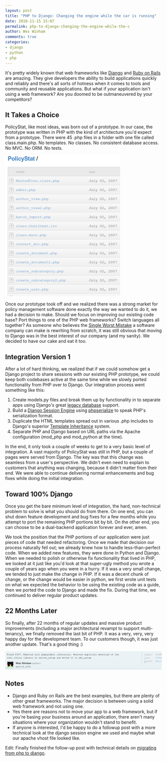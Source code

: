 ```yaml
---
layout: post
title: "PHP to Django: Changing the engine while the car is running"
date: 2010-11-15 15:07
permalink: php-to-django-changing-the-engine-while-the-c
author: Wes Winham
comments: true
categories: 
- django
- python
- php
---
```


It's pretty widely known that web frameworks like
[Django](http://djangoproject.com) and [Ruby on Rails](http://rubyonrails.org)
are amazing. They give developers the ability to build applications quickly and
reliably and there's all sorts of hotness when it comes to tools and community
and reusable applications. But what if *your* application isn't using a web
framework? Are you doomed to be outmaneuvered by your competitors?

## It Takes a Choice

PolicyStat, like most ideas, was born out of a prototype. In our case, the
prototype was written in PHP with the kind of architecture you'd expect from a
prototype. There were 45 .php files in a folder with one file called
class.main.php. No templates. No classes. No consistent database access. No
MVC. No ORM. No tests.

![First Commit](/images/posts/php-to-django/first_commit.png.scaled500.png)

Once our prototype took off and we realized there was a strong market for
policy management software done exactly the way we wanted to do it, we had a
decision to make. Should we focus on improving our existing code base? Port
things to one of the PHP web frameworks? Switch languages all together? As
someone who believes the [Single Worst Mistake](http://www.joelonsoftware.com/articles/fog0000000069.html)
a software company can make is rewriting from scratch, it was still
obvious that moving to Django was in the best interest of our company (and my
sanity). We decided to have our cake and eat it too.

## Integration Version 1

After a lot of hard thinking, we realized that if we could somehow get a Django
project to share sessions with our existing PHP prototype, we could keep both
codebases active at the same time while we slowly ported functionality from PHP
over to Django. Our integration process went something like this:

1. Create models.py files and break them up by functionality in to separate apps
  using Django's great [legacy database](http://docs.djangoproject.com/en/1.2/howto/legacy-databases/)
  support.
2. Build a [Django Session Engine](http://docs.djangoproject.com/en/dev/topics/http/sessions/#configuring-the-session-engine)
  using [phpserialize](http://pypi.python.org/pypi/phpserialize) to speak PHP's
  serialization format.
3. Duplicate the HTML templates spread out in various .php includes to Django's
  superior [Template Inheritance](http://docs.djangoproject.com/en/dev/topics/templates/#template-inheritance)
  system.
4. Separate PHP and Django based on URL paths via the Apache configuration
  (mod_php and mod_python at the time).

In the end, it only took a couple of weeks to get to a very basic level of
integration. A vast majority of PolicyStat was still in PHP, but a couple of
pages were served from Django. The key was that this change was seamless from a
user's perspective. We didn't even need to explain to customers that anything
was changing, because it didn't matter from their end. We were able to continue
delivering normal enhancements and bug fixes while doing the initial
integration.

## Toward 100% Django

Once you get the bare minimum level of integration, the hard, non-technical
problem to solve is what you should do from there. On one end, you can shut
down feature development and bug fixes for a few months while you attempt to
port the remaining PHP portions bit by bit. On the other end, you can choose to
be a dual-backend application forever and ever, amen.

We took the position that the PHP portions of our application were just pieces
of code that needed refactoring. Once we made that decision our process
naturally fell out; we already knew how to handle less-than-perfect code. When
we added new features, they were done in Python and Django. When we needed to
polish or otherwise fix functionality that lived in PHP, we looked at it just
like you'd look at that super-ugly method you wrote a couple of years ago when
you were in a hurry. If it was a very small change, we tended to just make the
change in PHP. If it was a decent chunk of change, or the change would be
easier in python, we first wrote unit tests on what we expected the behavior to
be using the existing code as a guide, then we ported the code to Django and
made the fix. During that time, we continued to deliver regular product
updates.

## 22 Months Later

So finally, after 22 months of regular updates and massive product improvements
(including a major architectural revampt to support multi-tenancy), we finally
removed the last bit of PHP. It was a very, very, very happy day for the
development team. To our customers though, it was just another update. That's a
good thing :)

![last php removal](/images/posts/php-to-django/last_php.png)

## Notes

*   Django and Ruby on Rails are the best examples, but there are plenty of
    other great frameworks. The major decision is between using a solid web
    framework and not using one.
*   Yes there are reasons not to move your app to a web framework, but if
    you're basing your business around an application, there aren't many
    situations where your organization wouldn't stand to benefit.
*   If anyone is interested, I'd be happy to do a followup post with a more
    technical look at the django session engine we used and maybe what our
    apache vhost file looked like.

Edit: Finally finished the follow-up post with technical details on [migrating
from php to django](/php-to-django-how-we-did-it).
